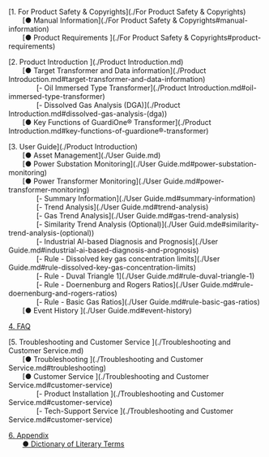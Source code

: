 

[1. For Product Safety & Copyrights](./For Product Safety & Copyrights)  
&nbsp;&nbsp;&nbsp;&nbsp;&nbsp;&nbsp;&nbsp;[● Manual Information](./For Product Safety & Copyrights#manual-information)  
&nbsp;&nbsp;&nbsp;&nbsp;&nbsp;&nbsp;&nbsp;[● Product Requirements ](./For Product Safety & Copyrights#product-requirements) 

[2. Product Introduction ](./Product Introduction.md)  
&nbsp;&nbsp;&nbsp;&nbsp;&nbsp;&nbsp;&nbsp;[● Target Transformer and Data information](./Product Introduction.md#target-transformer-and-data-information)  
&nbsp;&nbsp;&nbsp;&nbsp;&nbsp;&nbsp;&nbsp;&nbsp;&nbsp;&nbsp;&nbsp;&nbsp;&nbsp;&nbsp;[- Oil Immersed Type Transformer](./Product Introduction.md#oil-immersed-type-transformer)   
&nbsp;&nbsp;&nbsp;&nbsp;&nbsp;&nbsp;&nbsp;&nbsp;&nbsp;&nbsp;&nbsp;&nbsp;&nbsp;&nbsp;[- Dissolved Gas Analysis (DGA)](./Product Introduction.md#dissolved-gas-analysis-(dga))   
&nbsp;&nbsp;&nbsp;&nbsp;&nbsp;&nbsp;&nbsp;[● Key Functions of GuardiOne® Transformer](./Product Introduction.md#key-functions-of-guardione®-transformer) 

[3. User Guide](./Product Introduction)  
&nbsp;&nbsp;&nbsp;&nbsp;&nbsp;&nbsp;&nbsp;[● Asset Management](./User Guide.md)  
&nbsp;&nbsp;&nbsp;&nbsp;&nbsp;&nbsp;&nbsp;[● Power Substation Monitoring](./User Guide.md#power-substation-monitoring)  
&nbsp;&nbsp;&nbsp;&nbsp;&nbsp;&nbsp;&nbsp;[● Power Transformer Monitoring](./User Guide.md#power-transformer-monitoring)  
&nbsp;&nbsp;&nbsp;&nbsp;&nbsp;&nbsp;&nbsp;&nbsp;&nbsp;&nbsp;&nbsp;&nbsp;&nbsp;&nbsp;[- Summary Information](./User Guide.md#summary-information)  
&nbsp;&nbsp;&nbsp;&nbsp;&nbsp;&nbsp;&nbsp;&nbsp;&nbsp;&nbsp;&nbsp;&nbsp;&nbsp;&nbsp;[- Trend Analysis](./User Guide.md#trend-analysis)    
&nbsp;&nbsp;&nbsp;&nbsp;&nbsp;&nbsp;&nbsp;&nbsp;&nbsp;&nbsp;&nbsp;&nbsp;&nbsp;&nbsp;[- Gas Trend Analysis](./User Guide.md#gas-trend-analysis)   
&nbsp;&nbsp;&nbsp;&nbsp;&nbsp;&nbsp;&nbsp;&nbsp;&nbsp;&nbsp;&nbsp;&nbsp;&nbsp;&nbsp;[- Similarity Trend Analysis (Optional)](./User Guid.mde#similarity-trend-analysis-(optional))  
&nbsp;&nbsp;&nbsp;&nbsp;&nbsp;&nbsp;&nbsp;&nbsp;&nbsp;&nbsp;&nbsp;&nbsp;&nbsp;&nbsp;[- Industrial AI-based Diagnosis and Prognosis](./User Guide.md#industrial-ai-based-diagnosis-and-prognosis)    
&nbsp;&nbsp;&nbsp;&nbsp;&nbsp;&nbsp;&nbsp;&nbsp;&nbsp;&nbsp;&nbsp;&nbsp;&nbsp;&nbsp;[- Rule - Dissolved key gas concentration limits](./User Guide.md#rule-dissolved-key-gas-concentration-limits)    
&nbsp;&nbsp;&nbsp;&nbsp;&nbsp;&nbsp;&nbsp;&nbsp;&nbsp;&nbsp;&nbsp;&nbsp;&nbsp;&nbsp;[- Rule - Duval Triangle 1](./User Guide.md#rule-duval-triangle-1)    
&nbsp;&nbsp;&nbsp;&nbsp;&nbsp;&nbsp;&nbsp;&nbsp;&nbsp;&nbsp;&nbsp;&nbsp;&nbsp;&nbsp;[- Rule - Doernenburg and Rogers Ratios](./User Guide.md#rule-doernenburg-and-rogers-ratios)    
&nbsp;&nbsp;&nbsp;&nbsp;&nbsp;&nbsp;&nbsp;&nbsp;&nbsp;&nbsp;&nbsp;&nbsp;&nbsp;&nbsp;[- Rule - Basic Gas Ratios](./User Guide.md#rule-basic-gas-ratios)    
&nbsp;&nbsp;&nbsp;&nbsp;&nbsp;&nbsp;&nbsp;[● Event History ](./User Guide.md#event-history)  
  
[4. FAQ](./FAQ.md)  

[5. Troubleshooting and Customer Service ](./Troubleshooting and Customer Service.md)  
&nbsp;&nbsp;&nbsp;&nbsp;&nbsp;&nbsp;&nbsp;[● Troubleshooting ](./Troubleshooting and Customer Service.md#troubleshooting)  
&nbsp;&nbsp;&nbsp;&nbsp;&nbsp;&nbsp;&nbsp;[● Customer Service ](./Troubleshooting and Customer Service.md#customer-service)  
&nbsp;&nbsp;&nbsp;&nbsp;&nbsp;&nbsp;&nbsp;&nbsp;&nbsp;&nbsp;&nbsp;&nbsp;&nbsp;&nbsp;[- Product Installation ](./Troubleshooting and Customer Service.md#customer-service)    
&nbsp;&nbsp;&nbsp;&nbsp;&nbsp;&nbsp;&nbsp;&nbsp;&nbsp;&nbsp;&nbsp;&nbsp;&nbsp;&nbsp;[- Tech-Support Service ](./Troubleshooting and Customer Service.md#customer-service)    

[6. Appendix](./Appendix.md)  
&nbsp;&nbsp;&nbsp;&nbsp;&nbsp;&nbsp;&nbsp;[● Dictionary of Literary Terms ](./Appendix.md#dictionary-of-literary-terms) 
